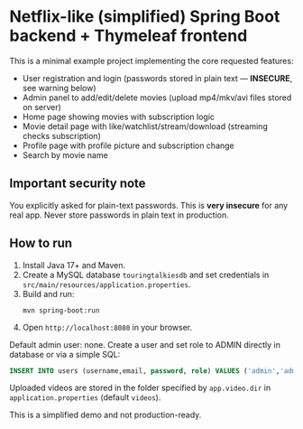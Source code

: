# Netflix-like (simplified) Spring Boot backend + Thymeleaf frontend

This is a minimal example project implementing the core requested features:
- User registration and login (passwords stored in plain text — **INSECURE**, see warning below)
- Admin panel to add/edit/delete movies (upload mp4/mkv/avi files stored on server)
- Home page showing movies with subscription logic
- Movie detail page with like/watchlist/stream/download (streaming checks subscription)
- Profile page with profile picture and subscription change
- Search by movie name

## Important security note
You explicitly asked for plain-text passwords. This is **very insecure** for any real app. Never store passwords in plain text in production.

## How to run

1. Install Java 17+ and Maven.
2. Create a MySQL database `touringtalkiesdb` and set credentials in `src/main/resources/application.properties`.
3. Build and run:
   ```
   mvn spring-boot:run
   ```
4. Open `http://localhost:8080` in your browser.

Default admin user: none. Create a user and set role to ADMIN directly in database or via a simple SQL:
```sql
INSERT INTO users (username,email, password, role) VALUES ('admin','admin@gmail.com,'admin123','ROLE_ADMIN');
```

Uploaded videos are stored in the folder specified by `app.video.dir` in `application.properties` (default `videos`).

This is a simplified demo and not production-ready.
